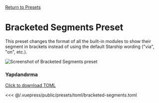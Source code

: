 [Return to Presets](/presets/#bracketed-segments)

# Bracketed Segments Preset

This preset changes the format of all the built-in modules to show their segment in brackets instead of using the default Starship wording ("via", "on", etc.).

![Screenshot of Bracketed Segments preset](/presets/img/bracketed-segments.png)

### Yapılandırma

[Click to download TOML](/presets/toml/bracketed-segments.toml)

<<< @/.vuepress/public/presets/toml/bracketed-segments.toml
